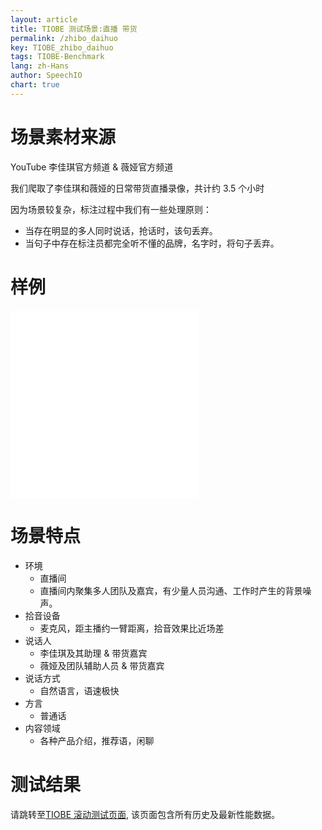 ```yaml
---
layout: article
title: TIOBE 测试场景:直播 带货
permalink: /zhibo_daihuo
key: TIOBE_zhibo_daihuo
tags: TIOBE-Benchmark
lang: zh-Hans
author: SpeechIO
chart: true
---
```


# 场景素材来源
YouTube 李佳琪官方频道 & 薇娅官方频道

我们爬取了李佳琪和薇娅的日常带货直播录像，共计约 3.5 个小时

因为场景较复杂，标注过程中我们有一些处理原则：
* 当存在明显的多人同时说话，抢话时，该句丢弃。
* 当句子中存在标注员都完全听不懂的品牌，名字时，将句子丢弃。

# 样例

<iframe src="//player.bilibili.com/player.html?aid=78192213&bvid=BV1pJ411i7Zh&cid=133784196&page=1" scrolling="no" border="0" frameborder="no" framespacing="0" allowfullscreen="true"> </iframe>

<iframe src="//player.bilibili.com/player.html?aid=540401849&bvid=BV1ei4y1t79m&cid=185006602&page=1" scrolling="no" border="0" frameborder="no" framespacing="0" allowfullscreen="true"> </iframe>


# 场景特点
* 环境
  * 直播间
  * 直播间内聚集多人团队及嘉宾，有少量人员沟通、工作时产生的背景噪声。
* 拾音设备
  * 麦克风，距主播约一臂距离，拾音效果比近场差
* 说话人
  * 李佳琪及其助理 & 带货嘉宾
  * 薇娅及团队辅助人员 & 带货嘉宾
* 说话方式
  * 自然语言，语速极快
* 方言
  * 普通话
* 内容领域
  * 各种产品介绍，推荐语，闲聊

# 测试结果
请跳转至[TIOBE 滚动测试页面](/tiobe/timeline#场景直播-带货), 该页面包含所有历史及最新性能数据。